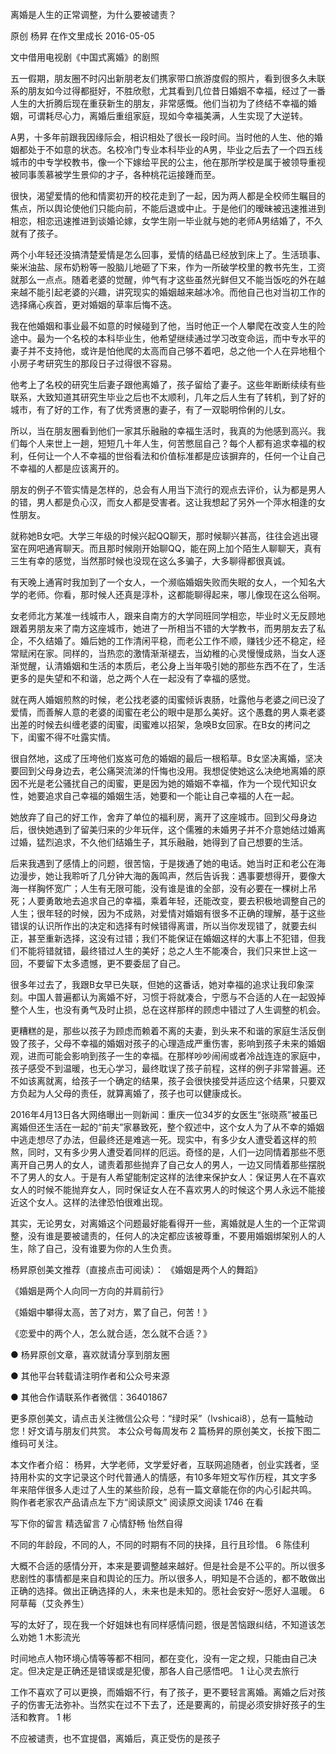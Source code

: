 离婚是人生的正常调整，为什么要被谴责？

原创 杨昇  在作文里成长  2016-05-05

文中借用电视剧《中国式离婚》的剧照


五一假期，朋友圈不时闪出新朋老友们携家带口旅游度假的照片，看到很多久未联系的朋友如今过得都挺好，不胜欣慰，尤其看到几位昔日婚姻不幸福，经过了一番人生的大折腾后现在重获新生的朋友，非常感慨。他们当初为了终结不幸福的婚姻，可谓耗尽心力，离婚后重组家庭，现如今幸福美满，人生实现了大逆转。

A男，十多年前跟我因缘际会，相识相处了很长一段时间。当时他的人生、他的婚姻都处于不如意的状态。名校冷门专业本科毕业的A男，毕业之后去了一个四五线城市的中专学校教书，像一个下嫁给平民的公主，他在那所学校是属于被领导重视被同事羡慕被学生景仰的才子，各种桃花运接踵而至。


很快，渴望爱情的他和情窦初开的校花走到了一起，因为两人都是全校师生瞩目的焦点，所以舆论使他们只能向前，不能后退或中止。于是他们的暧昧被迅速推进到相恋，相恋迅速推进到谈婚论嫁，女学生刚一毕业就与她的老师A男结婚了，不久就有了孩子。

两个小年轻还没搞清楚爱情是怎么回事，爱情的结晶已经放到床上了。生活琐事、柴米油盐、尿布奶粉等一股脑儿地砸了下来，作为一所破学校里的教书先生，工资就那么一点点。随着老婆的觉醒，帅气有才这些虽然光鲜但又不能当饭吃的外在越来越不能引起老婆的兴趣，讲究现实的婚姻越来越冰冷。而他自己也对当初工作的选择痛心疾首，更对婚姻的草率后悔不迭。


我在他婚姻和事业最不如意的时候碰到了他，当时他正一个人攀爬在改变人生的险途中。最为一个名校的本科毕业生，他希望继续通过学习改变命运，而中专水平的妻子并不支持他，或许是怕他爬的太高而自己够不着吧，总之他一个人在异地租个小房子考研究生的那段日子过得很不容易。

他考上了名校的研究生后妻子跟他离婚了，孩子留给了妻子。这些年断断续续有些联系，大致知道其研究生毕业之后也不太顺利，几年之后人生有了转机，到了好的城市，有了好的工作，有了优秀贤惠的妻子，有了一双聪明伶俐的儿女。

所以，当在朋友圈看到他们一家其乐融融的幸福生活时，我真的为他感到高兴。我们每个人来世上一趟，短短几十年人生，何苦憋屈自己？每个人都有追求幸福的权利，任何让一个人不幸福的世俗看法和价值标准都是应该摒弃的，任何一个让自己不幸福的人都是应该离开的。


朋友的例子不管实情是怎样的，总会有人用当下流行的观点去评价，认为都是男人的错，男人都是负心汉，而女人都是受害者。这让我想起了另外一个萍水相逢的女性朋友。

就称她B女吧。大学三年级的时候兴起QQ聊天，那时候聊兴甚高，往往会逃出寝室在网吧通宵聊天。而且那时候刚开始聊QQ，能在网上加个陌生人聊聊天，真有三生有幸的感觉，当然那时候也没现在这么多骗子，大多聊得都很真诚。

有天晚上通宵时我加到了一个女人，一个濒临婚姻失败而失眠的女人，一个知名大学的老师。你看，那时候人还真是淳朴，这都能聊得起来，哪儿像现在这么俗啊。


女老师北方某准一线城市人，跟来自南方的大学同班同学相恋，毕业时义无反顾地跟着男朋友来了南方这座城市，她进了一所相当不错的大学教书，而男朋友去了私企，不久结婚了。婚后她的工作清闲平稳，而老公工作不顺，赚钱少还不稳定，经常赋闲在家。同样的，当热恋的激情渐渐褪去，当幼稚的心灵慢慢成熟，当女人逐渐觉醒，认清婚姻和生活的本质后，老公身上当年吸引她的那些东西不在了，生活更多的是失望和不和谐，总之两个人在一起没有了幸福的感觉。

就在两人婚姻煎熬的时候，老公找老婆的闺蜜倾诉衷肠，吐露他与老婆之间已没了爱情，而善解人意的老婆的闺蜜在老公的眼中是那么美好。这个愚蠢的男人乘老婆出差的时候去纠缠老婆的闺蜜，闺蜜难以招架，急唤B女回家。在B女的拷问之下，闺蜜不得不吐露实情。


很自然地，这成了压垮他们岌岌可危的婚姻的最后一根稻草。B女坚决离婚，坚决要回到父母身边去，老公痛哭流涕的忏悔也没用。我想促使她这么决绝地离婚的原因不光是老公骚扰自己的闺蜜，更是因为她的婚姻不幸福，作为一个现代知识女性，她要追求自己幸福的婚姻生活，她要和一个能让自己幸福的人在一起。

她放弃了自己的好工作，舍弃了单位的福利房，离开了这座城市。回到父母身边后，很快她遇到了留美归来的少年玩伴，这个儒雅的未婚男子并不介意她结过婚离过婚，猛烈追求，不久他们结婚生子，其乐融融，她得到了自己想要的生活。

后来我遇到了感情上的问题，很苦恼，于是拨通了她的电话。她当时正和老公在海边漫步，她让我聆听了几分钟大海的轰鸣声，然后告诉我：遇事要想得开，要像大海一样胸怀宽广；人生有无限可能，没有谁是谁的全部，没有必要在一棵树上吊死；人要勇敢地去追求自己的幸福，乘着年轻，还能改变，要去积极地调整自己的人生；很年轻的时候，因为不成熟，对爱情对婚姻有很多不正确的理解，基于这些错误的认识所作出的决定和选择有时候错得离谱，所以当你发现错了，就要去纠正，甚至重新选择，这没有过错；我们不能保证在婚姻这样的大事上不犯错，但我们不能将错就错，最终错过人生的美好；总之人生不能凑合，我们只来世上这一回，不要留下太多遗憾，更不要委屈了自己。


很多年过去了，我跟B女早已失联，但她的这番话，她对幸福的追求让我印象深刻。中国人普遍都认为离婚不好，习惯于将就凑合，宁愿与不合适的人在一起毁掉整个人生，也没有勇气及时止损，总在这样那样的顾虑中错过了人生调整的机会。

更糟糕的是，那些以孩子为顾虑而赖着不离的夫妻，到头来不和谐的家庭生活反倒毁了孩子，父母不幸福的婚姻对孩子的心理造成严重伤害，影响到孩子未来的婚姻观，进而可能会影响到孩子一生的幸福。在那样吵吵闹闹或者冷战连连的家庭中，孩子感受不到温暖，也无心学习，最终耽误了孩子前程，这样的例子非常普遍。还不如该离就离，给孩子一个确定的结果，孩子会很快接受并适应这个结果，只要双方负起为人父母的责任，就算离婚了，孩子也可以健康成长。


2016年4月13日各大网络曝出一则新闻：重庆一位34岁的女医生“张晓燕”被虽已离婚但还生活在一起的“前夫”家暴致死，整个叙述中，这个女人为了从不幸的婚姻中逃走想尽了办法，但最终还是难逃一死。现实中，有多少女人遭受着这样的煎熬，同时，又有多少男人遭受着同样的厄运。奇怪的是，人们一边同情着那些不愿离开自己男人的女人，谴责着那些抛弃了自己女人的男人，一边又同情着那些摆脱不了男人的女人。于是有人希望能制定这样的法律来保护女人：保证男人在不喜欢女人的时候不能抛弃女人，同时保证女人在不喜欢男人的时候这个男人永远不能接近这个女人。这样的法律恐怕很难出现。

其实，无论男女，对离婚这个问题最好能看得开一些，离婚就是人生的一个正常调整，没有谁是要被谴责的，任何人的决定都应该被尊重，不要用婚姻绑架别人的人生，除了自己，没有谁要为你的人生负责。



杨昇原创美文推荐（直接点击可阅读）：
《婚姻是两个人的舞蹈》

《婚姻是两个人向同一方向的并肩前行》

《婚姻中攀得太高，苦了对方，累了自己，何苦！》

《恋爱中的两个人，怎么就合适，怎么就不合适？》

●  杨昇原创文章，喜欢就请分享到朋友圈

●  其他平台转载请注明作者和公众号来源

●  其他合作请联系作者微信：36401867

更多原创美文，请点击关注微信公众号：“绿时采”（lvshicai8），总有一篇触动您！好文请与朋友们共赏。
本公众号每周发布 2 篇杨昇的原创美文，长按下图二维码可关注。

本文作者介绍：
杨昇，大学老师，文学爱好者，互联网追随者，创业实践者，坚持用朴实的文字记录这个时代普通人的情感，有10多年短文写作历程，其文字多年来陪伴很多人走过了人生的某些阶段，总有一篇文章能在你的内心引起共鸣。
购作者老家农产品请点左下方“阅读原文”
阅读原文阅读 1746
 在看

写下你的留言
精选留言
 7
心情舒畅 怡然自得

 不同的年龄段，不同的人，不同的时期有不同的抉择，且行且珍惜。
 6
陈佳利

 大概不合适的感情分开，本来是要调整越来越好。但是社会是不公平的。所以很多悲剧性的事情都是来自和舆论的压力。所以很多人，明知是不合适的，都不敢做出正确的选择。做出正确选择的人，未来也是未知的。愿社会安好～愿好人温暖。
 6
阿草莓（艾灸养生）

 写的太好了，现在我一个好姐妹也有同样感情问题，很是苦恼跟纠结，不知道该怎么劝她
 1
木影流光

 时间地点人物环境心情等等都不相同，都在变化，没有一定之规，只能由自己决定。但决定是正确还是错误或是犯傻，那各人自己感悟吧。
 1
让心灵去旅行

 工作不喜欢了可以更换，而婚姻不行，有了孩子，更不要轻言离婚。离婚之后对孩子的伤害无法弥补。当然实在过不下去了，还是要离的，前提必须安排好孩子的生活和教育。
 1
彬

 不应被谴责，也不宜提倡，离婚后，真正受伤的是孩子
